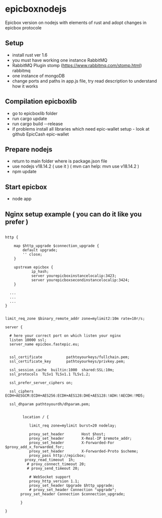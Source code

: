 # epicboxnodejs
Epicbox version on nodejs with elements of rust and adopt changes in epicbox protocole

## Setup
+ install rust ver 1.6
+ you must have working one instance RabbitMQ
+ RabbitMQ Plugin stomp (https://www.rabbitmq.com/stomp.html) rabbitmq
+ one instance of mongoDB
+ change ports and paths in app.js file, try read description to understand how it works

## Compilation epicboxlib
+ go to epicboxlib folder
+ run cargo update
+ run cargo build --release
+ if problems install all libraries which need epic-wallet setup - look at github EpicCash epic-wallet

## Prepare nodejs
+ return to main folder where is package.json file
+ use nodejs v18.14.2 ( use it ) ( mvn can help: mvn use v18.14.2 )
+ npm update

## Start epicbox
+ node app

## Nginx setup example ( you can do it like you prefer )
```

http {

    map $http_upgrade $connection_upgrade {
        default upgrade;
        '' close;
    }
	
	upstream epicbox {
    		ip_hash;
    		server yourepicboxinstancelocalip:3423;
    		server yourepicboxsecondinstancelocalip:3424;
	}
  
  ...
  ...
  ...
}


limit_req_zone $binary_remote_addr zone=mylimit2:10m rate=10r/s;

server {
  
  # here your correct port on which listen your nginx
  listen 10000 ssl;
  server_name epicbox.fastepic.eu;


  ssl_certificate           pathtoyourkeys/fullchain.pem;
  ssl_certificate_key       pathtoyourkeys/privkey.pem;

  ssl_session_cache  builtin:1000  shared:SSL:10m;
  ssl_protocols  TLSv1 TLSv1.1 TLSv1.2;

  ssl_prefer_server_ciphers on;

  ssl_ciphers ECDH+AESGCM:ECDH+AES256:ECDH+AES128:DHE+AES128:!ADH:!AECDH:!MD5;

  ssl_dhparam pathtoyourdh/dhparam.pem;


        location / {
           
           limit_req zone=mylimit burst=20 nodelay;

           proxy_set_header        Host $host;
           proxy_set_header        X-Real-IP $remote_addr;
           proxy_set_header        X-Forwarded-For $proxy_add_x_forwarded_for;
           proxy_set_header        X-Forwarded-Proto $scheme;                     
           proxy_pass http://epicbox; 
         proxy_read_timeout  1h;
          # proxy_connect_timeout 20;
          # proxy_send_timeout 20; 
           
           # WebSocket support
           proxy_http_version 1.1;
           proxy_set_header Upgrade $http_upgrade;
           # proxy_set_header Connection "upgrade"; 
	   proxy_set_header Connection $connection_upgrade; 
	   
       }

}

```


